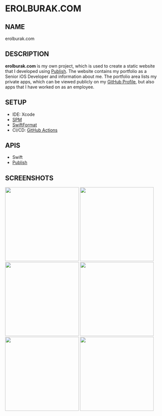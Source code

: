 # EROLBURAK.COM

## NAME
erolburak.com

## DESCRIPTION
**erolburak.com** is my own project, which is used to create a static website that I developed using [Publish](https://github.com/JohnSundell/Publish). The website contains my portfolio as a Senior iOS Developer and information about me. The portfolio area lists my private apps, which can be viewed publicly on my [GitHub Profile](https://github.com/erolburak), but also apps that I have worked on as an employee.

## SETUP
- IDE: Xcode
- [SPM](https://github.com/swiftlang/swift-package-manager)
- [SwiftFormat](https://github.com/nicklockwood/SwiftFormat)
- CI/CD: [GitHub Actions](https://docs.github.com/en/actions)

## APIS
- Swift
- [Publish](https://github.com/JohnSundell/Publish)

## SCREENSHOTS
<img width="240" src="https://github.com/user-attachments/assets/4f7b43c9-286b-48bd-ab93-e2ef879a5972#gh-light-mode-only">
<img width="240" src="https://github.com/user-attachments/assets/082bbccf-1eca-4e07-812f-033a13118a77#gh-dark-mode-only">
<img width="240" src="https://github.com/user-attachments/assets/83375c06-ea78-4da4-a465-1148b5fbc4f4#gh-light-mode-only">
<img width="240" src="https://github.com/user-attachments/assets/b6adef23-c77e-4813-a389-604183491484#gh-dark-mode-only">
<img width="240" src="https://github.com/user-attachments/assets/86f74391-57ba-48bc-ae06-9137c44fdddf#gh-light-mode-only">
<img width="240" src="https://github.com/user-attachments/assets/02a08a1d-b79f-453f-b53d-0762e9b029df#gh-dark-mode-only">
